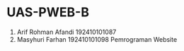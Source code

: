 # UAS-PWEB-B
1. Arif Rohman Afandi 192410101087
2. Masyhuri Farhan    192410101098
Pemrograman Website